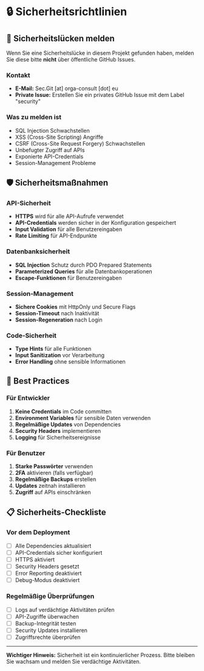# 🔒 Sicherheitsrichtlinien

## 🚨 Sicherheitslücken melden

Wenn Sie eine Sicherheitslücke in diesem Projekt gefunden haben, melden Sie diese bitte **nicht** über öffentliche GitHub Issues.

### Kontakt
- **E-Mail:** Sec.Git [at] orga-consult [dot] eu
- **Private Issue:** Erstellen Sie ein privates GitHub Issue mit dem Label "security"

### Was zu melden ist
- SQL Injection Schwachstellen
- XSS (Cross-Site Scripting) Angriffe
- CSRF (Cross-Site Request Forgery) Schwachstellen
- Unbefugter Zugriff auf APIs
- Exponierte API-Credentials
- Session-Management Probleme

## 🛡️ Sicherheitsmaßnahmen

### API-Sicherheit
- **HTTPS** wird für alle API-Aufrufe verwendet
- **API-Credentials** werden sicher in der Konfiguration gespeichert
- **Input Validation** für alle Benutzereingaben
- **Rate Limiting** für API-Endpunkte

### Datenbanksicherheit
- **SQL Injection** Schutz durch PDO Prepared Statements
- **Parameterized Queries** für alle Datenbankoperationen
- **Escape-Funktionen** für Benutzereingaben

### Session-Management
- **Sichere Cookies** mit HttpOnly und Secure Flags
- **Session-Timeout** nach Inaktivität
- **Session-Regeneration** nach Login

### Code-Sicherheit
- **Type Hints** für alle Funktionen
- **Input Sanitization** vor Verarbeitung
- **Error Handling** ohne sensible Informationen

## 🔐 Best Practices

### Für Entwickler
1. **Keine Credentials** im Code committen
2. **Environment Variables** für sensible Daten verwenden
3. **Regelmäßige Updates** von Dependencies
4. **Security Headers** implementieren
5. **Logging** für Sicherheitsereignisse

### Für Benutzer
1. **Starke Passwörter** verwenden
2. **2FA** aktivieren (falls verfügbar)
3. **Regelmäßige Backups** erstellen
4. **Updates** zeitnah installieren
5. **Zugriff** auf APIs einschränken

## 📋 Sicherheits-Checkliste

### Vor dem Deployment
- [ ] Alle Dependencies aktualisiert
- [ ] API-Credentials sicher konfiguriert
- [ ] HTTPS aktiviert
- [ ] Security Headers gesetzt
- [ ] Error Reporting deaktiviert
- [ ] Debug-Modus deaktiviert

### Regelmäßige Überprüfungen
- [ ] Logs auf verdächtige Aktivitäten prüfen
- [ ] API-Zugriffe überwachen
- [ ] Backup-Integrität testen
- [ ] Security Updates installieren
- [ ] Zugriffsrechte überprüfen

---

**Wichtiger Hinweis:** Sicherheit ist ein kontinuierlicher Prozess. Bitte bleiben Sie wachsam und melden Sie verdächtige Aktivitäten. 

